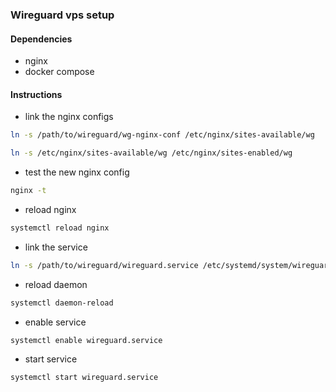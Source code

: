 ### Wireguard vps setup

#### Dependencies

- nginx
- docker compose

#### Instructions

- link the nginx configs
```sh
ln -s /path/to/wireguard/wg-nginx-conf /etc/nginx/sites-available/wg
```

```sh
ln -s /etc/nginx/sites-available/wg /etc/nginx/sites-enabled/wg
```

- test the new nginx config
```sh
nginx -t
```

- reload nginx
```sh
systemctl reload nginx
```

- link the service
```sh
ln -s /path/to/wireguard/wireguard.service /etc/systemd/system/wireguard.service
```

- reload daemon
```sh
systemctl daemon-reload
```

- enable service
```sh
systemctl enable wireguard.service
```

- start service
```sh
systemctl start wireguard.service
```
